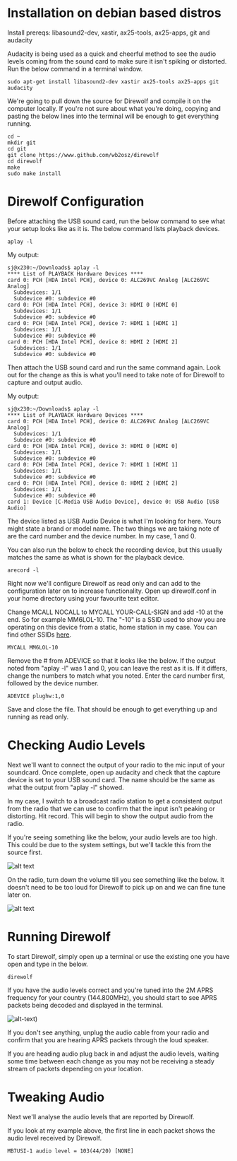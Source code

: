 # Installation on debian based distros

Install prereqs: libasound2-dev, xastir, ax25-tools, ax25-apps, git and audacity

Audacity is being used as a quick and cheerful method to see the audio levels coming from the sound card to make sure it isn't spiking or distorted. Run the below command in a terminal window.

```
sudo apt-get install libasound2-dev xastir ax25-tools ax25-apps git audacity
```

We're going to pull down the source for Direwolf and compile it on the computer locally. If you're not sure about what you're doing, copying and pasting the below lines into the terminal will be enough to get everything running.

```
cd ~
mkdir git
cd git
git clone https://www.github.com/wb2osz/direwolf
cd direwolf
make
sudo make install
```

# Direwolf Configuration

Before attaching the USB sound card, run the below command to see what your setup looks like as it is. The below command lists playback devices.

```
aplay -l
```
My output:

```
sj@x230:~/Downloads$ aplay -l
**** List of PLAYBACK Hardware Devices ****
card 0: PCH [HDA Intel PCH], device 0: ALC269VC Analog [ALC269VC Analog]
  Subdevices: 1/1
  Subdevice #0: subdevice #0
card 0: PCH [HDA Intel PCH], device 3: HDMI 0 [HDMI 0]
  Subdevices: 1/1
  Subdevice #0: subdevice #0
card 0: PCH [HDA Intel PCH], device 7: HDMI 1 [HDMI 1]
  Subdevices: 1/1
  Subdevice #0: subdevice #0
card 0: PCH [HDA Intel PCH], device 8: HDMI 2 [HDMI 2]
  Subdevices: 1/1
  Subdevice #0: subdevice #0 
```

Then attach the USB sound card and run the same command again. Look out for the change as this is what you'll need to take note of for Direwolf to capture and output audio. 

My output:

```
sj@x230:~/Downloads$ aplay -l
**** List of PLAYBACK Hardware Devices ****
card 0: PCH [HDA Intel PCH], device 0: ALC269VC Analog [ALC269VC Analog]
  Subdevices: 1/1
  Subdevice #0: subdevice #0
card 0: PCH [HDA Intel PCH], device 3: HDMI 0 [HDMI 0]
  Subdevices: 1/1
  Subdevice #0: subdevice #0
card 0: PCH [HDA Intel PCH], device 7: HDMI 1 [HDMI 1]
  Subdevices: 1/1
  Subdevice #0: subdevice #0
card 0: PCH [HDA Intel PCH], device 8: HDMI 2 [HDMI 2]
  Subdevices: 1/1
  Subdevice #0: subdevice #0 
card 1: Device [C-Media USB Audio Device], device 0: USB Audio [USB Audio]
```

The device listed as USB Audio Device is what I'm looking for here. Yours might state a brand or model name. The two things we are taking note of are the card number and the device number. In my case, 1 and 0.

You can also run the below to check the recording device, but this usually matches the same as what is shown for the playback device.

```
arecord -l
```

Right now we'll configure Direwolf as read only and can add to the configuration later on to increase functionality. Open up direwolf.conf in your home directory using your favourite text editor.

Change MCALL NOCALL to MYCALL YOUR-CALL-SIGN and add -10 at the end. So for example MM6LOL-10. The "-10" is a SSID used to show you are operating on this device from a static, home station in my case. You can find other SSIDs [here](http://aprs.org/aprs11/SSIDs.txt).

```
MYCALL MM6LOL-10
```

Remove the # from ADEVICE so that it looks like the below. If the output noted from "aplay -l" was 1 and 0, you can leave the rest as it is. If it differs, change the numbers to match what you noted. Enter the card number first, followed by the device number.

```
ADEVICE plughw:1,0
```

Save and close the file. That should be enough to get everything up and running as read only.

# Checking Audio Levels

Next we'll want to connect the output of your radio to the mic input of your soundcard. Once complete, open up audacity and check that the capture device is set to your USB sound card. The name should be the same as what the output from "aplay -l" showed.

In my case, I switch to a broadcast radio station to get a consistent output from the radio that we can use to confirm that the input isn't peaking or distorting. Hit record. This will begin to show the output audio from the radio.

If you're seeing something like the below, your audio levels are too high. This could be due to the system settings, but we'll tackle this from the source first. 

![alt text](https://i.imgur.com/YoEMWDl.png "audacity-distored")

On the radio, turn down the volume till you see something like the below. It doesn't need to be too loud for Direwolf to pick up on and we can fine tune later on.

![alt text](https://i.imgur.com/2yPuKUx.png "audacity-all-good")

# Running Direwolf 

To start Direwolf, simply open up a terminal or use the existing one you have open and type in the below.

```
direwolf
```

If you have the audio levels correct and you're tuned into the 2M APRS frequency for your country (144.800MHz), you should start to see APRS packets being decoded and displayed in the terminal. 

![alt-text](https://i.imgur.com/W626WKS.png "direwolf-decoded-packets"))

If you don't see anything, unplug the audio cable from your radio and confirm that you are hearing APRS packets through the loud speaker. 

If you are heading audio plug back in and adjust the audio levels, waiting some time between each change as you may not be receiving a steady stream of packets depending on your location.

# Tweaking Audio

Next we'll analyse the audio levels that are reported by Direwolf.

If you look at my example above, the first line in each packet shows the audio level received by Direwolf.

```
MB7USI-1 audio level = 103(44/20) [NONE]
```

